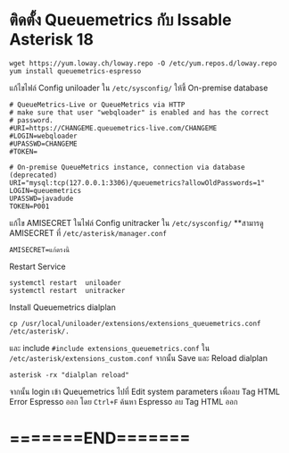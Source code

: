 # ติดตั้ง Queuemetrics กับ Issable Asterisk 18

```
wget https://yum.loway.ch/loway.repo -O /etc/yum.repos.d/loway.repo
yum install queuemetrics-espresso
```

แก้ไขไฟล์ Config uniloader ใน ``/etc/sysconfig/`` ให้ชี้ On-premise database
```
# QueueMetrics-Live or QueueMetrics via HTTP
# make sure that user "webqloader" is enabled and has the correct
# password.
#URI=https://CHANGEME.queuemetrics-live.com/CHANGEME
#LOGIN=webqloader
#UPASSWD=CHANGEME
#TOKEN=

# On-premise QueueMetrics instance, connection via database (deprecated)
URI="mysql:tcp(127.0.0.1:3306)/queuemetrics?allowOldPasswords=1"
LOGIN=queuemetrics
UPASSWD=javadude
TOKEN=P001
```

แก้ไข AMISECRET ในไฟล์ Config unitracker ใน ``/etc/sysconfig/`` **สามารดู AMISECRET ที่ ``/etc/asterisk/manager.conf``
```
AMISECRET=แก้ตรงนี้
```

Restart Service
```
systemctl restart  uniloader
systemctl restart  unitracker
```

Install Queuemetrics dialplan 
```
cp /usr/local/uniloader/extensions/extensions_queuemetrics.conf /etc/asterisk/.
```
และ include ``#include extensions_queuemetrics.conf`` ใน ``/etc/asterisk/extensions_custom.conf`` จากนั้น Save และ Reload dialplan
```
asterisk -rx "dialplan reload"
```

จากนั้น login เข้า Queuemetrics ไปที่ Edit system parameters เพื่อลบ Tag HTML  Error Espresso ออก โดย ``Ctrl+F`` ค้นหา Espresso ลบ Tag HTML ออก

# =======END=======
